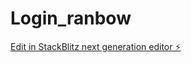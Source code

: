 # Login_ranbow

[Edit in StackBlitz next generation editor ⚡️](https://stackblitz.com/~/github.com/Ngocdt5723/Login_ranbow)